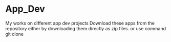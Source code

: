 # App_Dev
My works on different app dev projects
Download these apps from the repository either by downloading them directly as zip files.
or use command git clone 
